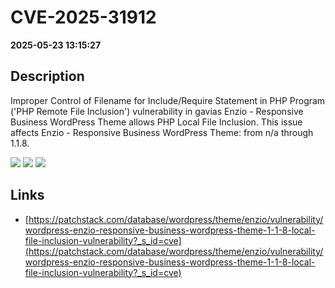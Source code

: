 # CVE-2025-31912

**2025-05-23 13:15:27**

## Description
Improper Control of Filename for Include/Require Statement in PHP Program ('PHP Remote File Inclusion') vulnerability in gavias Enzio - Responsive Business WordPress Theme allows PHP Local File Inclusion. This issue affects Enzio - Responsive Business WordPress Theme: from n/a through 1.1.8.

![](https://img.shields.io/static/v1?label=Score&message=8.1&color=red)
![](https://img.shields.io/static/v1?label=Severity&message=HIGH&color=red)
![](https://img.shields.io/static/v1?label=CWE&message=RFI&color=green)

## Links
- [https://patchstack.com/database/wordpress/theme/enzio/vulnerability/wordpress-enzio-responsive-business-wordpress-theme-1-1-8-local-file-inclusion-vulnerability?_s_id=cve](https://patchstack.com/database/wordpress/theme/enzio/vulnerability/wordpress-enzio-responsive-business-wordpress-theme-1-1-8-local-file-inclusion-vulnerability?_s_id=cve)
